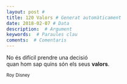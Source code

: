 ```yaml
---
layout: post #
title: 120 Valors # Generat automàticament
date: 2018-02-07 # Data
description:  # Argument
keywords:  # Paraules clau
coments:  # Comentaris
---
```


No és difícil prendre una decisió <br />
quan hom sap quins són els seus **valors**. <br />

<small>Roy Disney</small>
